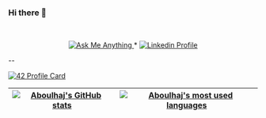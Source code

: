 ### Hi there 👋

<!--
**ALI-Bou55/ALI-Bou55** is a ✨ _special_ ✨ repository because its `README.md` (this file) appears on your GitHub profile.

Here are some ideas to get you started:

- 🔭 I’m currently working on ...
- 🌱 I’m currently learning ...
- 👯 I’m looking to collaborate on ...
- 🤔 I’m looking for help with ...
- 💬 Ask me about ...
- 📫 How to reach me: ...
- 😄 Pronouns: ...
- ⚡ Fun fact: ...
-->
<!--[[<img alt="Linkedin Profile" src="https://img.shields.io/badge/-Linkedin_Profile-0072b1?]]
    icon = "linkedin"
    icon_pack = "fa"
    link = "//linkedin.com/in/ali-boulhajat"-->
<br/>
<p align="center">
	<a href="#">
		<img alt="Ask Me Anything" src="https://img.shields.io/badge/-Ask_me_anything-blueviolet?style=flat&logo=Gmail&logoColor=white&link=mailto:ali.boulhajat@gmail.com" />
	</a>
	<span> * </span>
	<a href="#">
		<img alt="Linkedin Profile" src="https://img.shields.io/badge/-Linkedin_Profile-0072b1?style=flat&logo=Linkedin&logoColor=white&link=https://www.linkedin.com/in/ali-boulhajat" />
	</a>
</p>
--

[![42 Profile Card](https://1337-readme.vercel.app/api/profile?cursus=42cursus&dark=true&login=aboulhaj)](https://github.com/ALI-BOULHAJAT)

| [![Aboulhaj's GitHub stats](https://github-readme-stats-eight-virid.vercel.app/api?username=ALI-BOULHAJAT&count_private=true&theme=calm&show_icons=true)](https://github.com/ALI-BOULHAJAT?tab=repositories) | [![Aboulhaj's most used languages](https://github-readme-stats.vercel.app/api/top-langs/?username=ALI-BOULHAJAT&layout=compact&hide_border=true&theme=jolly)](https://github.com/ALI-BOULHAJAT?tab=repositories) |
|:-:|:-:|
